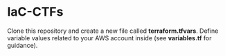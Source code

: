 # IaC-CTFs

Clone this repository and create a new file called **terraform.tfvars**. Define variable values related to your AWS account inside (see **variables.tf** for guidance).